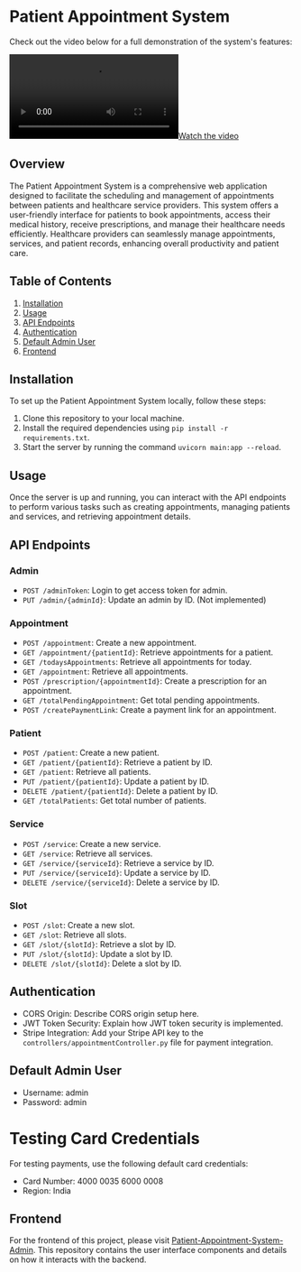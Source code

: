 # Patient Appointment System

Check out the video below for a full demonstration of the system's features:

[![Watch the video](./Patient%20Appointment%20System.mp4)](./Patient%20Appointment%20System.mp4)

## Overview

The Patient Appointment System is a comprehensive web application designed to facilitate the scheduling and management of appointments between patients and healthcare service providers. This system offers a user-friendly interface for patients to book appointments, access their medical history, receive prescriptions, and manage their healthcare needs efficiently. Healthcare providers can seamlessly manage appointments, services, and patient records, enhancing overall productivity and patient care.

## Table of Contents

1. [Installation](#installation)
2. [Usage](#usage)
3. [API Endpoints](#api-endpoints)
4. [Authentication](#authentication)
5. [Default Admin User](#default-admin-user)
6. [Frontend](#frontend)

## Installation

To set up the Patient Appointment System locally, follow these steps:

1. Clone this repository to your local machine.
2. Install the required dependencies using `pip install -r requirements.txt`.
3. Start the server by running the command `uvicorn main:app --reload`.

## Usage

Once the server is up and running, you can interact with the API endpoints to perform various tasks such as creating appointments, managing patients and services, and retrieving appointment details.

## API Endpoints

### Admin

- `POST /adminToken`: Login to get access token for admin.
- `PUT /admin/{adminId}`: Update an admin by ID. (Not implemented)

### Appointment

- `POST /appointment`: Create a new appointment.
- `GET /appointment/{patientId}`: Retrieve appointments for a patient.
- `GET /todaysAppointments`: Retrieve all appointments for today.
- `GET /appointment`: Retrieve all appointments.
- `POST /prescription/{appointmentId}`: Create a prescription for an appointment.
- `GET /totalPendingAppointment`: Get total pending appointments.
- `POST /createPaymentLink`: Create a payment link for an appointment.

### Patient

- `POST /patient`: Create a new patient.
- `GET /patient/{patientId}`: Retrieve a patient by ID.
- `GET /patient`: Retrieve all patients.
- `PUT /patient/{patientId}`: Update a patient by ID.
- `DELETE /patient/{patientId}`: Delete a patient by ID.
- `GET /totalPatients`: Get total number of patients.

### Service

- `POST /service`: Create a new service.
- `GET /service`: Retrieve all services.
- `GET /service/{serviceId}`: Retrieve a service by ID.
- `PUT /service/{serviceId}`: Update a service by ID.
- `DELETE /service/{serviceId}`: Delete a service by ID.

### Slot

- `POST /slot`: Create a new slot.
- `GET /slot`: Retrieve all slots.
- `GET /slot/{slotId}`: Retrieve a slot by ID.
- `PUT /slot/{slotId}`: Update a slot by ID.
- `DELETE /slot/{slotId}`: Delete a slot by ID.

## Authentication

- CORS Origin: Describe CORS origin setup here.
- JWT Token Security: Explain how JWT token security is implemented.
- Stripe Integration: Add your Stripe API key to the `controllers/appointmentController.py` file for payment integration.

## Default Admin User

- Username: admin
- Password: admin

# Testing Card Credentials

For testing payments, use the following default card credentials:

- Card Number: 4000 0035 6000 0008
- Region: India

## Frontend

For the frontend of this project, please visit [Patient-Appointment-System-Admin](https://github.com/Jhaveri-Jeet/Patient-Appointment-System-Admin). This repository contains the user interface components and details on how it interacts with the backend.

